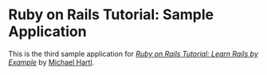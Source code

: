# Ruby on Rails Tutorial: Sample Application

This is the third sample application for [*Ruby on Rails Tutorial: Learn Rails by Example*](http://railstutorial.org/) by [Michael Hartl](http://michaelhartl.com/).